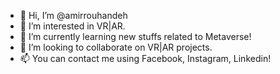 - 👋 Hi, I’m @amirrouhandeh
- 👀 I’m interested in VR|AR.
- 🌱 I’m currently learning new stuffs related to Metaverse!
- 💞️ I’m looking to collaborate on VR|AR projects.
- 📫 You can contact me using Facebook, Instagram, Linkedin!
<!---
amirrouhandeh/amirrouhandeh is a ✨ special ✨ repository because its `README.md` (this file) appears on your GitHub profile.
You can click the Preview link to take a look at your changes.
--->
